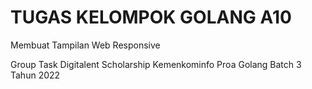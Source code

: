 # TUGAS KELOMPOK GOLANG A10
Membuat Tampilan Web Responsive

Group Task Digitalent Scholarship Kemenkominfo Proa Golang Batch 3 Tahun 2022
